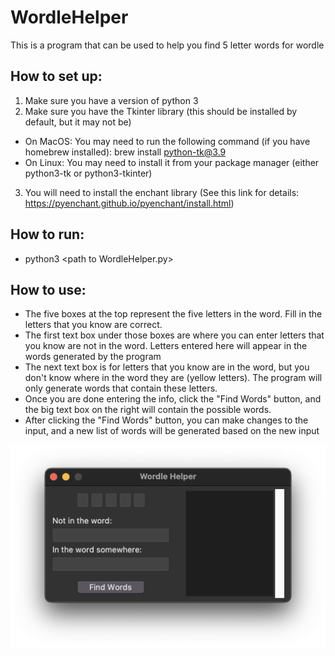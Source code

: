 # WordleHelper
This is a program that can be used to help you find 5 letter words for wordle

## How to set up:
1. Make sure you have a version of python 3
2. Make sure you have the Tkinter library (this should be installed by default, but it may not be)
- On MacOS: You may need to run the following command (if you have homebrew installed): brew install python-tk@3.9
- On Linux: You may need to install it from your package manager (either python3-tk or python3-tkinter)
3. You will need to install the enchant library (See this link for details: https://pyenchant.github.io/pyenchant/install.html)

## How to run:
- python3 \<path to WordleHelper.py\>
  
## How to use:
- The five boxes at the top represent the five letters in the word. Fill in the letters that you know are correct.
- The first text box under those boxes are where you can enter letters that you know are not in the word. Letters entered here will appear in the words generated by the program
- The next text box is for letters that you know are in the word, but you don't know where in the word they are (yellow letters). The program will only generate words that contain these letters.
- Once you are done entering the info, click the "Find Words" button, and the big text box on the right will contain the possible words.
- After clicking the "Find Words" button, you can make changes to the input, and a new list of words will be generated based on the new input

![A screenshot of the program](https://github.com/Jeremald/WordleHelper/blob/master/WordleHelper_Screenshot.png "Screenshot")
